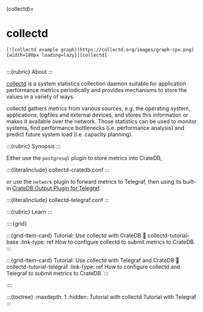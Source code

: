 (collectd)=
# collectd

```{div} .float-right
[![collectd example graph](https://collectd.org/images/graph-cpu.png){width=180px loading=lazy}][collectd]
```
```{div} .clearfix
```

:::{rubric} About
:::

[collectd] is a system statistics collection daemon suitable for application
performance metrics periodically and provides mechanisms to store the values
in a variety of ways.

collectd gathers metrics from various sources, e.g. the operating system,
applications, logfiles and external devices, and stores this information or
makes it available over the network. Those statistics can be used to monitor
systems, find performance bottlenecks (i.e. performance analysis) and predict
future system load (i.e. capacity planning).

:::{rubric} Synopsis
:::

Either use the `postgresql` plugin to store metrics into CrateDB,

:::{literalinclude} collectd-cratedb.conf
:::

or use the `network` plugin to forward metrics to Telegraf, then
using its built-in [CrateDB Output Plugin for Telegraf].

:::{literalinclude} collectd-telegraf.conf
:::


:::{rubric} Learn
:::

::::{grid}

:::{grid-item-card} Tutorial: Use collectd with CrateDB
:link: collectd-tutorial-base
:link-type: ref
How to configure collectd to submit metrics to CrateDB.
:::

:::{grid-item-card} Tutorial: Use collectd with Telegraf and CrateDB
:link: collectd-tutorial-telegraf
:link-type: ref
How to configure collectd and Telegraf to submit metrics to CrateDB.
:::

::::


:::{toctree}
:maxdepth: 1
:hidden:
Tutorial with collectd <tutorial-collectd>
Tutorial with Telegraf <tutorial-telegraf>
:::


[collectd]: https://collectd.org/
[CrateDB Output Plugin for Telegraf]: https://github.com/influxdata/telegraf/tree/master/plugins/outputs/cratedb
